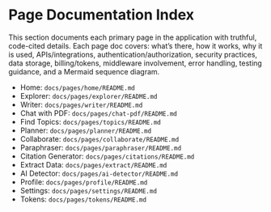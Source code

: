 # Page Documentation Index

This section documents each primary page in the application with truthful, code-cited details. Each page doc covers: what’s there, how it works, why it is used, APIs/integrations, authentication/authorization, security practices, data storage, billing/tokens, middleware involvement, error handling, testing guidance, and a Mermaid sequence diagram.

- Home: `docs/pages/home/README.md`
- Explorer: `docs/pages/explorer/README.md`
- Writer: `docs/pages/writer/README.md`
- Chat with PDF: `docs/pages/chat-pdf/README.md`
- Find Topics: `docs/pages/topics/README.md`
- Planner: `docs/pages/planner/README.md`
- Collaborate: `docs/pages/collaborate/README.md`
- Paraphraser: `docs/pages/paraphraser/README.md`
- Citation Generator: `docs/pages/citations/README.md`
- Extract Data: `docs/pages/extract/README.md`
- AI Detector: `docs/pages/ai-detector/README.md`
- Profile: `docs/pages/profile/README.md`
- Settings: `docs/pages/settings/README.md`
- Tokens: `docs/pages/tokens/README.md`
